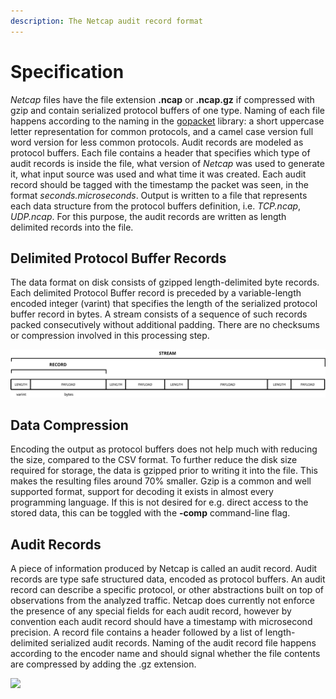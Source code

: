 ```yaml
---
description: The Netcap audit record format
---
```


# Specification

_Netcap_ files have the file extension **.ncap** or **.ncap.gz** if compressed with gzip and contain serialized protocol buffers of one type. Naming of each file happens according to the naming in the [gopacket](https://godoc.org/github.com/google/gopacket) library: a short uppercase letter representation for common protocols, and a camel case version full word version for less common protocols. Audit records are modeled as protocol buffers. Each file contains a header that specifies which type of audit records is inside the file, what version of _Netcap_ was used to generate it, what input source was used and what time it was created. Each audit record should be tagged with the timestamp the packet was seen, in the format _seconds.microseconds_. Output is written to a file that represents each data structure from the protocol buffers definition, i.e. _TCP.ncap_, _UDP.ncap_. For this purpose, the audit records are written as length delimited records into the file.

## Delimited Protocol Buffer Records

The data format on disk consists of gzipped length-delimited byte records. Each delimited Protocol Buffer record is preceded by a variable-length encoded integer \(varint\) that specifies the length of the serialized protocol buffer record in bytes. A stream consists of a sequence of such records packed consecutively without additional padding. There are no checksums or compression involved in this processing step.

![Delimited protocol buffers](.gitbook/assets/Netcap-Delimited%20%281%29.svg)

## Data Compression

Encoding the output as protocol buffers does not help much with reducing the size, compared to the CSV format. To further reduce the disk size required for storage, the data is gzipped prior to writing it into the file. This makes the resulting files around 70% smaller. Gzip is a common and well supported format, support for decoding it exists in almost every programming language. If this is not desired for e.g. direct access to the stored data, this can be toggled with the **-comp** command-line flag.

## Audit Records

A piece of information produced by Netcap is called an audit record. Audit records are type safe structured data, encoded as protocol buffers. An audit record can describe a specific protocol, or other abstractions built on top of observations from the analyzed traffic. Netcap does currently not enforce the presence of any special fields for each audit record, however by convention each audit record should have a timestamp with microsecond precision. A record file contains a header followed by a list of length-delimited serialized audit records. Naming of the audit record file happens according to the encoder name and should signal whether the file contents are compressed by adding the .gz extension.

![](.gitbook/assets/netcap-audit-record.svg)

